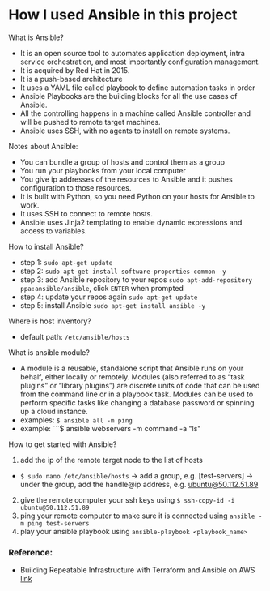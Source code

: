 # How I used Ansible in this project

What is Ansible?
 - It is an open source tool to automates application deployment, intra service orchestration, and most importantly configuration management. 
 - It is acquired by Red Hat in 2015.
 - It is a push-based architecture
 - It uses a YAML file called playbook to define automation tasks in order
 - Ansible Playbooks are the building blocks for all the use cases of Ansible.
 - All the controlling happens in a machine called Ansible controller and will be pushed to remote target machines. 
 - Ansible uses SSH, with no agents to install on remote systems.


Notes about Ansible:
 - You can bundle a group of hosts and control them as a group
 - You run your playbooks from your local computer
 - You give ip addresses of the resources to Ansible and it pushes configuration to those resources.
 - It is built with Python, so you need Python on your hosts for Ansible to work. 
 - It uses SSH to connect to remote hosts.
 - Ansible uses Jinja2 templating to enable dynamic expressions and access to variables. 


How to install Ansible?
 - step 1: ```sudo apt-get update```
 - step 2: ```sudo apt-get install software-properties-common -y```
 - step 3: add Ansible repository to your repos ```sudo apt-add-repository ppa:ansible/ansible```, click ```ENTER``` when prompted
 - step 4: update your repos again ```sudo apt-get update```
 - step 5: install Ansible ```sudo apt-get install ansible -y```


Where is host inventory?
 - default path: ```/etc/ansible/hosts```

What is ansible module?
 - A module is a reusable, standalone script that Ansible runs on your behalf, either locally or remotely. Modules (also referred to as “task plugins” or “library plugins”) are discrete units of code that can be used from the command line or in a playbook task. Modules can be used to perform specific tasks like changing a database password or spinning up a cloud instance.
 - examples: ```$ ansible all -m ping```
 - example: ```$ ansible webservers -m command -a "ls"

How to get started with Ansible?
 1. add the ip of the remote target node to the list of hosts
  - ```$ sudo nano /etc/ansible/hosts``` -> add a group, e.g. [test-servers] -> under the group, add the handle@ip address, e.g. ubuntu@50.112.51.89
 2. give the remote computer your ssh keys using ```$ ssh-copy-id -i ubuntu@50.112.51.89```
 3. ping your remote computer to make sure it is connected using ```ansible -m ping test-servers```
 4. play your ansible playbook using ```ansible-playbook <playbook_name>```





 




















### Reference:

- Building Repeatable Infrastructure with Terraform and Ansible on AWS [link](https://medium.com/faun/building-repeatable-infrastructure-with-terraform-and-ansible-on-aws-3f082cd398ad)
